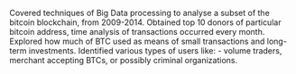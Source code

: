 Covered techniques of Big Data processing to analyse a subset of the bitcoin blockchain, from 2009-2014.
Obtained top 10 donors of particular bitcoin address, time analysis of transactions occurred every month.
Explored how much of BTC used as means of small transactions and long-term investments.
Identified various types of users like: - volume traders, merchant accepting BTCs, or possibly criminal organizations.

